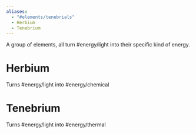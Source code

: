 ```yaml
---
aliases:
  - "#elements/tenebrials"
  - Herbium
  - Tenebrium
---
```

A group of elements, all turn #energy/light into their specific kind of energy.
# Herbium
Turns #energy/light into #energy/chemical 
# Tenebrium
Turns #energy/light into #energy/thermal 
